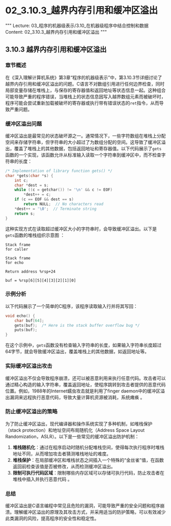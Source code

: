 # 02_3.10.3_越界内存引用和缓冲区溢出

"""
Lecture: 03_程序的机器级表示/3.10_在机器级程序中结合控制和数据
Content: 02_3.10.3_越界内存引用和缓冲区溢出
"""

## 3.10.3 越界内存引用和缓冲区溢出

### 章节概述
在《深入理解计算机系统》第3章“程序的机器级表示”中，第3.10.3节详细讨论了越界内存引用和缓冲区溢出的问题。C语言不对数组引用进行任何边界检查，同时局部变量存储在堆栈上，与保存的寄存器值和返回地址等状态信息一起。这种组合可能导致严重的程序错误，当堆栈上的状态信息因写入越界数组元素而被破坏时，程序可能会尝试重新加载被破坏的寄存器或执行带有错误状态的`ret`指令，从而导致严重问题。

### 缓冲区溢出问题
缓冲区溢出是最常见的状态破坏源之一。通常情况下，一些字符数组在堆栈上分配空间来存储字符串，但字符串的大小超过了为数组分配的空间。这导致了缓冲区溢出，覆盖了堆栈上的其他数据，包括返回地址和寄存器值。以下代码展示了`gets`函数的一个实现，该函数允许从标准输入读取一个字符串到缓冲区中，而不检查字符串的长度：

```c
/* Implementation of library function gets() */
char *gets(char *s) {
    int c;
    char *dest = s;
    while ((c = getchar()) != '\n' && c != EOF)
        *dest++ = c;
    if (c == EOF && dest == s)
        return NULL;  // No characters read
    *dest++ = '\0';  // Terminate string
    return s;
}
```

这种实现方式在读取超过缓冲区大小的字符串时，会导致缓冲区溢出。以下是`gets`函数的堆栈组织示意图 ：

```
Stack frame
for caller

Stack frame
for echo

Return address %rsp+24

buf = %rsp[6][5][4][3][2][1][0]
```

### 示例分析
以下代码展示了一个简单的C程序，该程序读取输入行并将其写回：

```c
void echo() {
    char buf[64];
    gets(buf);  /* Here is the stack buffer overflow bug */
    puts(buf);
}
```

在这个示例中，`gets`函数没有检查输入字符串的长度，如果输入字符串长度超过64字节，就会导致缓冲区溢出，覆盖堆栈上的其他数据，如返回地址等。

### 实际缓冲区溢出攻击
缓冲区溢出不仅会导致程序崩溃，还可以被恶意利用来执行任意代码。攻击者可以通过精心构造的输入字符串，覆盖返回地址，使程序跳转到攻击者提供的恶意代码位置。例如，1988年的Internet蠕虫攻击就是利用了finger daemon中的缓冲区溢出漏洞来远程执行恶意代码，导致大量计算机资源被消耗，系统瘫痪 。

### 防止缓冲区溢出的策略
为了防止缓冲区溢出，现代编译器和操作系统实现了多种机制，如堆栈保护（stack protection）和地址空间布局随机化（Address Space Layout Randomization，ASLR）。以下是一些常见的缓冲区溢出防护机制：

1. **堆栈随机化**：通过在程序启动时随机分配堆栈空间，使得每次执行程序时堆栈地址不同，从而增加攻击者猜测堆栈地址的难度。
2. **堆栈保护**：在局部缓冲区和堆栈状态之间插入一个特殊的“金丝雀”值，在函数返回前检查该值是否被修改，从而检测缓冲区溢出。
3. **限制可执行代码区域**：限制哪些内存区域可以存储可执行代码，防止攻击者在堆栈中插入并执行恶意代码  。

### 总结
缓冲区溢出是C语言编程中常见且危险的漏洞，可能导致严重的安全问题和程序崩溃。理解缓冲区溢出的原理及其攻击方式，并采用适当的防护策略，可以有效减少此类漏洞的风险，提高程序的安全性和稳定性。